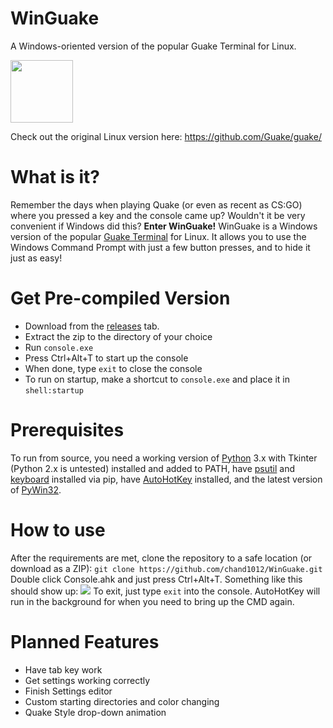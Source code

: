 # WinGuake
A Windows-oriented version of the popular Guake Terminal for Linux.

<img src="http://i.imgur.com/iEoAsA2.png" height=100 width=100></img>

Check out the original Linux version here: https://github.com/Guake/guake/

# What is it?
Remember the days when playing Quake (or even as recent as CS:GO) where you pressed a key and the console came up? Wouldn't it be very convenient if Windows did this?
**Enter WinGuake!**
WinGuake is a Windows version of the popular [Guake Terminal](https://github.com/Guake/guake/) for Linux. It allows you to use the Windows Command Prompt with just a few button presses, and to hide it just as easy!

# Get Pre-compiled Version
- Download from the [releases](https://github.com/chand1012/winguake/releases) tab.
- Extract the zip to the directory of your choice
- Run `console.exe`
- Press Ctrl+Alt+T to start up the console
- When done, type `exit` to close the console
- To run on startup, make a shortcut to `console.exe` and place it in `shell:startup`

# Prerequisites
 To run from source, you need a working version of [Python](http://python.org) 3.x with Tkinter (Python 2.x is untested) installed and added to PATH, have [psutil](https://github.com/giampaolo/psutil) and [keyboard](https://pypi.python.org/pypi/keyboard) installed via pip, have [AutoHotKey](https://autohotkey.com/) installed, and the latest version of [PyWin32](https://sourceforge.net/projects/pywin32/).

# How to use
After the requirements are met, clone the repository to a safe location (or download as a ZIP):
`git clone https://github.com/chand1012/WinGuake.git`
Double click Console.ahk and just press Ctrl+Alt+T. Something like this should show up:
![](https://i.imgur.com/LbEgJKY.png)
To exit, just type `exit` into the console. AutoHotKey will run in the background for when you need to bring up the CMD again.

# Planned Features
- Have tab key work
- Get settings working correctly
- Finish Settings editor
- Custom starting directories and color changing
- Quake Style drop-down animation
